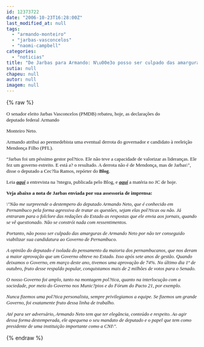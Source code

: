 ```yaml
---
id: 12373722
date: "2006-10-23T16:28:00Z"
last_modified_at: null
tags:
  - "armando-monteiro"
  - "jarbas-vasconcelos"
  - "naomi-campbell"
categories:
  - "noticias"
title: "De Jarbas para Armando: N\u00e3o posso ser culpado das amarguras dele"
sutia: null
chapeu: null
autor: null
imagem: null
---
```

{% raw %}
<p><FONT face=Verdana><FONT size=2></p>
<p><P>O senador eleito Jarbas Vasconcelos (PMDB) rebateu, hoje, as declarações do deputado&nbsp;federal&nbsp;Armando</p>
<p> Monteiro Neto.</P></p>
<p><P>Armando&nbsp;atribui ao peemedebista uma eventual derrota do governador e candidato à reeleição Mendonça Filho (PFL).&nbsp;</P></p>
<p><P>“Jarbas foi um péssimo gestor pol?tico. Ele não teve a capacidade de valorizar as lideranças. Ele fez um governo estreito. E está a? o resultado. A derrota não é de Mendonça, mas de Jarbas\", disse o deputado&nbsp;a Cec?lia Ramos, repórter do <STRONG>Blog</STRONG>. </P></p>
<p><P>Leia <A href=\"https://jc3.uol.com.br/blogs/jc/2006/10/22/index.php\"><STRONG><EM>aqui</EM></STRONG></A> a entrevista na ?ntegra, publicada pelo Blog,&nbsp;e <A href=\"https://jc3.uol.com.br/jornal/2006/10/23/not_205822.php\" target=_blank><STRONG><EM>aqui</EM></STRONG></A> a&nbsp;matéria no JC de hoje.</P></p>
<p><P><STRONG>Veja abaixo a nota de Jarbas enviada por sua&nbsp;assessoria de imprensa:</STRONG></P></p>
<p><P><EM>\"Não me surpreende o destempero do deputado Armando Neto, que é conhecido em Pernambuco pela forma agressiva de tratar as questões, sejam elas pol?ticas ou não. Já entraram para o folclore das redações do Estado as respostas que ele envia aos jornais, quando se vê questionado. Não se constrói nada com ressentimentos. </EM></P></p>
<p><P><EM>Portanto, não posso ser culpado das amarguras de Armando Neto por não ter conseguido viabilizar sua candidatura ao Governo de Pernambuco. </EM></P></p>
<p><P><EM>A opinião do deputado é isolada do pensamento da maioria dos pernambucanos, que nos deram a maior aprovação que um Governo obteve no Estado. Isso após sete anos de gestão. Quando deixamos o Governo, em março deste ano, tivemos uma aprovação de 74%. No último dia 1º de outubro, fruto desse respaldo popular, conquistamos mais de 2 milhões de votos para o Senado. </EM></P></p>
<p><P><EM>O nosso Governo foi amplo, tanto na montagem pol?tica, quanto na interlocução com a sociedade, por meio do Governo nos Munic?pios e do Fórum do Pacto 21, por exemplo. </EM></P></p>
<p><P><EM>Nunca fizemos uma pol?tica personalista, sempre privilegiamos a equipe. Se fizemos um grande Governo, foi exatamente fruto dessa linha de trabalho. </EM></P></p>
<p><P><EM>Até para ser adversário, Armando Neto tem que ter elegância, conteúdo e respeito. Ao agir dessa forma destemperada, ele apequena o seu mandato de deputado e o papel que tem como presidente de uma instituição importante como a CNI\". </EM></FONT></FONT></P> </p>
{% endraw %}